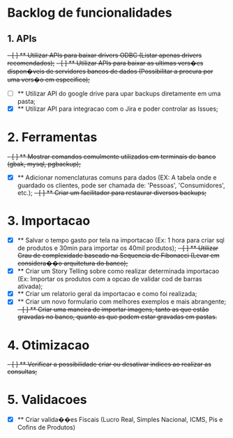 # Backlog de funcionalidades

## 1. APIs
~~- [ ] ** Utilizar APIs para baixar drivers ODBC (Listar apenas drivers recomendados);~~
~~- [ ] ** Utilizar APIs para baixar as ultimas vers�es dispon�veis de servidores bancos de dados (Possibilitar a procura por uma vers�o em especifico);~~
- [ ] ** Utilizar API do google drive para upar backups diretamente em uma pasta;
- [x] ** Utilizar API para integracao com o Jira e poder controlar as Issues;

# 2. Ferramentas
~~- [ ] ** Mostrar comandos comulmente utilizados em terminais de banco (gbak, mysql, pgbackup);~~
- [x] ** Adicionar nomenclaturas comuns para dados (EX: A tabela onde e guardado os clientes, pode ser chamada de: 'Pessoas', 'Consumidores', etc.);
~~- [ ] ** Criar um facilitador para restaurar diversos backups;~~

# 3. Importacao
- [x] ** Salvar o tempo gasto por tela na importacao (Ex: 1 hora para criar sql de produtos e 30min para importar os 40mil produtos);
~~- [ ] ** Utilizar Grau de complexidade baseado na Sequencia de Fibonacci (Levar em considera��o arquitetura do banco);~~
- [x] ** Criar um Story Telling sobre como realizar determinada importacao (Ex: Importar os produtos com a opcao de validar cod de barras ativada);
- [x] ** Criar um relatorio geral da importacao e como foi realizada;
- [x] ** Criar um novo formulario com melhores exemplos e mais abrangente;
~~- [ ] ** Criar uma maneira de importar imagens, tanto as que estão gravadas no banco, quanto as que podem estar gravadas em pastas.~~

# 4. Otimizacao
~~- [ ] ** Verificar a possibilidade criar ou desativar indices ao realizar as consultas;~~

# 5. Validacoes
- [x] ** Criar valida��es Fiscais (Lucro Real, Simples Nacional, ICMS, Pis e Cofins de Produtos)
